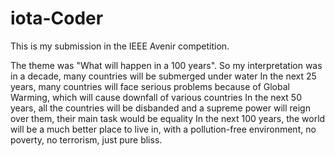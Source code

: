 # iota-Coder

This is my submission in the IEEE Avenir competition. 

The theme was "What will happen in a 100 years".
So my interpretation was
in a decade, many countries will be submerged under water
In the next 25 years, many countries will face serious problems because of Global Warming, which will cause downfall of various countries
In the next 50 years, all the countries will be disbanded and a supreme power will reign over them, their main task would be equality
In the next 100 years, the world will be a much better place to live in, with a pollution-free environment, no poverty, no terrorism, just pure bliss.
